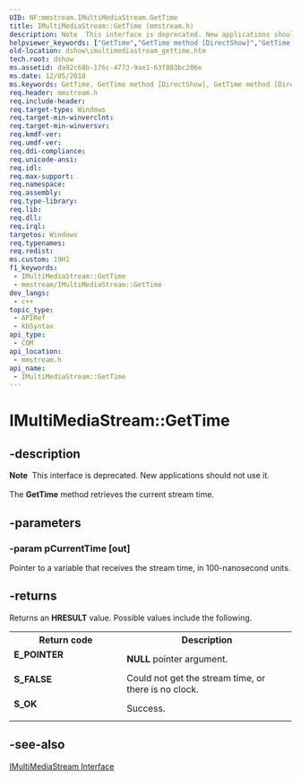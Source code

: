 ```yaml
---
UID: NF:mmstream.IMultiMediaStream.GetTime
title: IMultiMediaStream::GetTime (mmstream.h)
description: Note  This interface is deprecated. New applications should not use it. The GetTime method retrieves the current stream time.
helpviewer_keywords: ["GetTime","GetTime method [DirectShow]","GetTime method [DirectShow]","IMultiMediaStream interface","IMultiMediaStream interface [DirectShow]","GetTime method","IMultiMediaStream.GetTime","IMultiMediaStream::GetTime","IMultiMediaStreamGetTime","dshow.imultimediastream_gettime","mmstream/IMultiMediaStream::GetTime"]
old-location: dshow\imultimediastream_gettime.htm
tech.root: dshow
ms.assetid: da92c68b-176c-4773-9ae1-63f803bc206e
ms.date: 12/05/2018
ms.keywords: GetTime, GetTime method [DirectShow], GetTime method [DirectShow],IMultiMediaStream interface, IMultiMediaStream interface [DirectShow],GetTime method, IMultiMediaStream.GetTime, IMultiMediaStream::GetTime, IMultiMediaStreamGetTime, dshow.imultimediastream_gettime, mmstream/IMultiMediaStream::GetTime
req.header: mmstream.h
req.include-header: 
req.target-type: Windows
req.target-min-winverclnt: 
req.target-min-winversvr: 
req.kmdf-ver: 
req.umdf-ver: 
req.ddi-compliance: 
req.unicode-ansi: 
req.idl: 
req.max-support: 
req.namespace: 
req.assembly: 
req.type-library: 
req.lib: 
req.dll: 
req.irql: 
targetos: Windows
req.typenames: 
req.redist: 
ms.custom: 19H1
f1_keywords:
 - IMultiMediaStream::GetTime
 - mmstream/IMultiMediaStream::GetTime
dev_langs:
 - c++
topic_type:
 - APIRef
 - kbSyntax
api_type:
 - COM
api_location:
 - mmstream.h
api_name:
 - IMultiMediaStream::GetTime
---
```


# IMultiMediaStream::GetTime


## -description

<div class="alert"><b>Note</b>  This interface is deprecated. New applications should not use it.</div>
<div> </div>
The <b>GetTime</b> method retrieves the current stream time.

## -parameters

### -param pCurrentTime [out]

Pointer to a variable that receives the stream time, in 100-nanosecond units.

## -returns

Returns an <b>HRESULT</b> value. Possible values include the following.

<table>
<tr>
<th>Return code</th>
<th>Description</th>
</tr>
<tr>
<td width="40%">
<dl>
<dt><b>E_POINTER</b></dt>
</dl>
</td>
<td width="60%">
<b>NULL</b> pointer argument.

</td>
</tr>
<tr>
<td width="40%">
<dl>
<dt><b>S_FALSE</b></dt>
</dl>
</td>
<td width="60%">
Could not get the stream time, or there is no clock.

</td>
</tr>
<tr>
<td width="40%">
<dl>
<dt><b>S_OK</b></dt>
</dl>
</td>
<td width="60%">
Success.

</td>
</tr>
</table>

## -see-also

<a href="/windows/desktop/api/mmstream/nn-mmstream-imultimediastream">IMultiMediaStream Interface</a>

